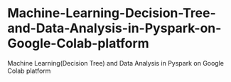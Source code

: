 # Machine-Learning-Decision-Tree-and-Data-Analysis-in-Pyspark-on-Google-Colab-platform
Machine Learning(Decision Tree) and Data Analysis  in Pyspark on Google Colab platform
